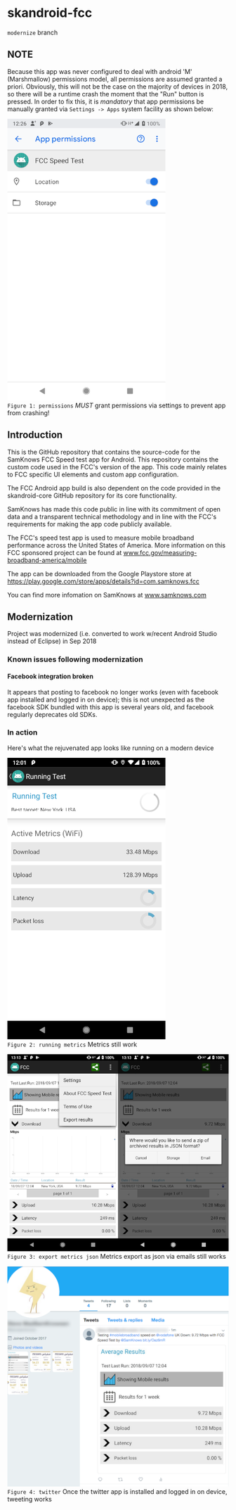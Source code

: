# skandroid-fcc
`modernize` branch

## NOTE
Because this app was never configured to deal with android 'M' (Marshmallow) permissions model,
all permissions are assumed granted a priori.  Obviously, this will not be the case on the
majority of devices in 2018, so there will be a runtime crash the moment
that the "Run" button is pressed.  In order to fix this,
it is *mandatory* that app permissions be manually granted via `Settings -> Apps` 
system facility as shown below:

![Screengrab](docs/screengrabs/skandroid-fcc_permissions_manually_granted_via_settings.png)<br>
`Figure 1: permissions` *MUST* grant permissions via settings to prevent app from crashing!

## Introduction
This is the GitHub repository that contains the source-code for the SamKnows FCC Speed test app for Android. This repository contains the custom code used in the FCC's version of the app. This code mainly relates to FCC specific UI elements and custom app configuration.

The FCC Android app build is also dependent on the code provided in the skandroid-core GitHub repository for its core functionality.

SamKnows has made this code public in line with its commitment of open data and a transparent technical methodology and in line with the FCC's requirements for making the app code publicly available.

The FCC's speed test app is used to measure mobile broadband performance across the United States of America. More information on this FCC sponsored project can be found at www.fcc.gov/measuring-broadband-america/mobile

The app can be downloaded from the Google Playstore store at https://play.google.com/store/apps/details?id=com.samknows.fcc

You can find more infomation on SamKnows at www.samknows.com

## Modernization
Project was modernized (i.e. converted to work w/recent Android Studio instead of Eclipse)
in Sep 2018

### Known issues following modernization

#### Facebook integration broken
It appears that posting to facebook no longer works (even with facebook app installed
and logged in on device); this is not unexpected as the facebook SDK bundled with this
app is several years old, and facebook regularly deprecates old SDKs.

### In action
Here's what the rejuvenated app looks like running on a modern device

![Screengrab](docs/screengrabs/skandroid-fcc_metrics_running.png)<br>
`Figure 2: running metrics` Metrics still work

![Screengrab](docs/screengrabs/skandroid-fcc_export_json.png)<br>
`Figure 3: export metrics json` Metrics export as json via emails still works

![Screengrab](docs/screengrabs/skandroid-fcc_twitter_works_2018-09-07.png)<br>
`Figure 4: twitter` Once the twitter app is installed and logged in on device, tweeting works

